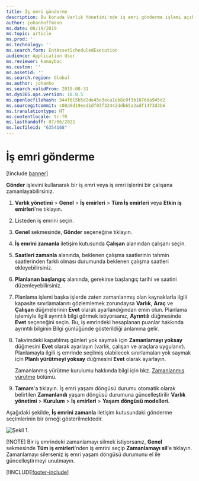 ```yaml
---
title: İş emri gönderme
description: Bu konuda Varlık Yönetimi'nde iş emri gönderme işlemi açıklanmaktadır.
author: johanhoffmann
ms.date: 08/19/2019
ms.topic: article
ms.prod: ''
ms.technology: ''
ms.search.form: EntAssetScheduledExecution
audience: Application User
ms.reviewer: kamaybac
ms.custom: ''
ms.assetid: ''
ms.search.region: Global
ms.author: johanho
ms.search.validFrom: 2019-08-31
ms.dyn365.ops.version: 10.0.5
ms.openlocfilehash: 344f015b5d2de45e3eca1eb8c0f3b1676da945d2
ms.sourcegitcommit: c08a9d19eed1df03f32442ddb65a2adf1473d3b6
ms.translationtype: HT
ms.contentlocale: tr-TR
ms.lasthandoff: 07/06/2021
ms.locfileid: "6354168"
---
```

# <a name="dispatch-work-order"></a>İş emri gönderme

[!include [banner](../../includes/banner.md)]

 

**Gönder** işlevini kullanarak bir iş emri veya iş emri işlerini bir çalışana zamanlayabilirsiniz.

1. **Varlık yönetimi** > **Genel** > **İş emirleri** > **Tüm İş emirleri** veya **Etkin iş emirleri**'ne tıklayın.

2. Listeden iş emrini seçin. 

3. **Genel** sekmesinde, **Gönder** seçeneğine tıklayın.

4. **İş emrini zamanla** iletişim kutusunda **Çalışan** alanından çalışanı seçin.

5. **Saatleri zamanla** alanında, beklenen çalışma saatlerinin tahmin saatlerinden farklı olması durumunda beklenen çalışma saatleri ekleyebilirsiniz.

6. **Planlanan başlangıç** alanında, gerekirse başlangıç tarihi ve saatini düzenleyebilirsiniz.

7. Planlama işlemi başka işlerde zaten zamanlanmış olan kaynaklarla ilgili kapasite sınırlamalarını gözlemlemek zorundaysa **Varlık**, **Araç** ve **Çalışan** düğmelerinin **Evet** olarak ayarlandığından emin olun. Planlama işlemiyle ilgili ayrıntılı bilgi görmek istiyorsanız, **Ayrıntılı** düğmesinde **Evet** seçeneğini seçin. Bu, iş emrindeki hesaplanan puanlar hakkında ayrıntılı bilginin Bilgi günlüğünde gösterildiği anlamına gelir.

8. Takvimdeki kapatılmış günleri yok saymak için **Zamanlamayı yoksay** düğmesini **Evet** olarak ayarlayın (varlık, çalışan ve araçlara uygulanır). Planlamayla ilgili iş emrinde seçilmiş olabilecek sınırlamaları yok saymak için **Planlı yürütmeyi yoksay** düğmesini **Evet** olarak ayarlayın. 

    Zamanlanmış yürütme kurulumu hakkında bilgi için bkz. [Zamanlanmış yürütme](../setup-for-work-orders/scheduled-execution.md) bölümü.

9. **Tamam**'a tıklayın. İş emri yaşam döngüsü durumu otomatik olarak belirtilen **Zamanlandı** yaşam döngüsü durumuna güncelleştirilir **Varlık yönetimi** > **Kurulum** > **İş emirleri** > **Yaşam döngüsü modelleri**.

Aşağıdaki şekilde, **İş emrini zamanla** iletişim kutusundaki gönderme seçimlerinin bir örneği gösterilmektedir.

![Şekil 1.](media/04-work-order-scheduling.png)

[!NOTE]
Bir iş emrindeki zamanlamayı silmek istiyorsanız, **Genel** sekmesinde **Tüm iş emirleri**'nden iş emrini seçip **Zamanlamayı sil**'e tıklayın. Zamanlamayı silerseniz iş emri yaşam döngüsü durumunu el ile güncelleştirmeyi unutmayın.



[!INCLUDE[footer-include](../../../includes/footer-banner.md)]
